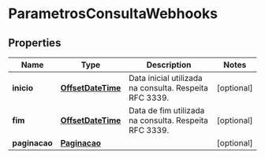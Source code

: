 # ParametrosConsultaWebhooks

## Properties
Name | Type | Description | Notes
------------ | ------------- | ------------- | -------------
**inicio** | [**OffsetDateTime**](OffsetDateTime.md) | Data inicial utilizada na consulta. Respeita RFC 3339. |  [optional]
**fim** | [**OffsetDateTime**](OffsetDateTime.md) | Data de fim utilizada na consulta. Respeita RFC 3339. |  [optional]
**paginacao** | [**Paginacao**](Paginacao.md) |  |  [optional]
